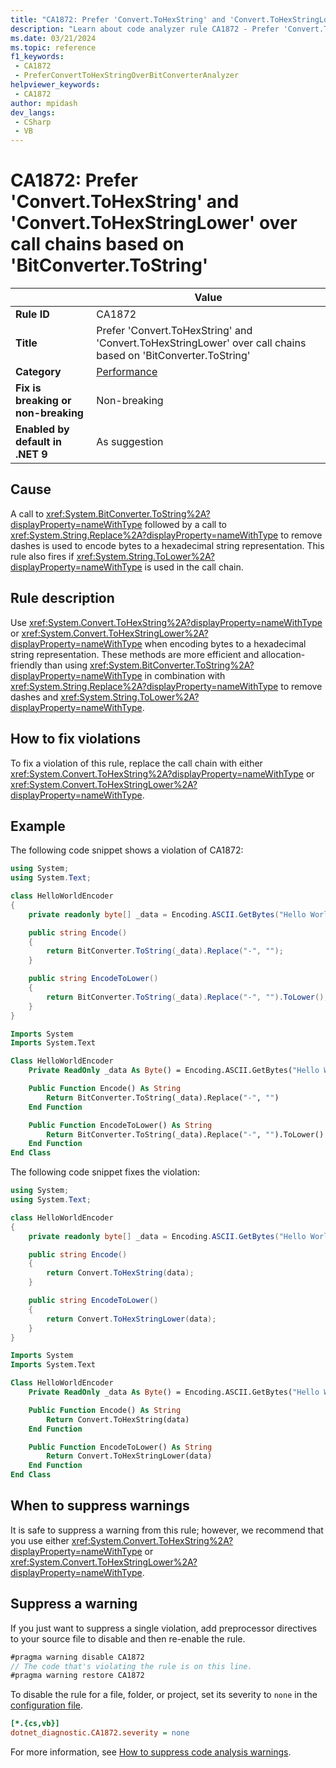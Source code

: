 ```yaml
---
title: "CA1872: Prefer 'Convert.ToHexString' and 'Convert.ToHexStringLower' over call chains based on 'BitConverter.ToString' (code analysis)"
description: "Learn about code analyzer rule CA1872 - Prefer 'Convert.ToHexString' and 'Convert.ToHexStringLower' over call chains based on 'BitConverter.ToString'"
ms.date: 03/21/2024
ms.topic: reference
f1_keywords:
 - CA1872
 - PreferConvertToHexStringOverBitConverterAnalyzer
helpviewer_keywords:
 - CA1872
author: mpidash
dev_langs:
 - CSharp
 - VB
---
```


# CA1872: Prefer 'Convert.ToHexString' and 'Convert.ToHexStringLower' over call chains based on 'BitConverter.ToString'

|                                     | Value                                                                                                         |
| ----------------------------------- |---------------------------------------------------------------------------------------------------------------|
| **Rule ID**                         | CA1872                                                                                                        |
| **Title**                           | Prefer 'Convert.ToHexString' and 'Convert.ToHexStringLower' over call chains based on 'BitConverter.ToString' |
| **Category**                        | [Performance](performance-warnings.md)                                                                        |
| **Fix is breaking or non-breaking** | Non-breaking                                                                                                  |
| **Enabled by default in .NET 9**    | As suggestion                                                                                                 |

## Cause

A call to <xref:System.BitConverter.ToString%2A?displayProperty=nameWithType> followed by a call to <xref:System.String.Replace%2A?displayProperty=nameWithType> to remove dashes is used to encode bytes to a hexadecimal string representation.
This rule also fires if <xref:System.String.ToLower%2A?displayProperty=nameWithType> is used in the call chain.

## Rule description

Use <xref:System.Convert.ToHexString%2A?displayProperty=nameWithType> or <xref:System.Convert.ToHexStringLower%2A?displayProperty=nameWithType> when encoding bytes to a hexadecimal string representation. These methods are more efficient and allocation-friendly than using <xref:System.BitConverter.ToString%2A?displayProperty=nameWithType> in combination with <xref:System.String.Replace%2A?displayProperty=nameWithType> to remove dashes and <xref:System.String.ToLower%2A?displayProperty=nameWithType>.

## How to fix violations

To fix a violation of this rule, replace the call chain with either <xref:System.Convert.ToHexString%2A?displayProperty=nameWithType> or <xref:System.Convert.ToHexStringLower%2A?displayProperty=nameWithType>.

## Example

The following code snippet shows a violation of CA1872:

```csharp
using System;
using System.Text;

class HelloWorldEncoder
{
    private readonly byte[] _data = Encoding.ASCII.GetBytes("Hello World");

    public string Encode()
    {
        return BitConverter.ToString(_data).Replace("-", "");
    }

    public string EncodeToLower()
    {
        return BitConverter.ToString(_data).Replace("-", "").ToLower();
    }
}
```

```vb
Imports System
Imports System.Text

Class HelloWorldEncoder
    Private ReadOnly _data As Byte() = Encoding.ASCII.GetBytes("Hello World")

    Public Function Encode() As String
        Return BitConverter.ToString(_data).Replace("-", "")
    End Function

    Public Function EncodeToLower() As String
        Return BitConverter.ToString(_data).Replace("-", "").ToLower()
    End Function
End Class
```

The following code snippet fixes the violation:

```csharp
using System;
using System.Text;

class HelloWorldEncoder
{
    private readonly byte[] _data = Encoding.ASCII.GetBytes("Hello World");

    public string Encode()
    {
        return Convert.ToHexString(data);
    }

    public string EncodeToLower()
    {
        return Convert.ToHexStringLower(data);
    }
}
```

```vb
Imports System
Imports System.Text

Class HelloWorldEncoder
    Private ReadOnly _data As Byte() = Encoding.ASCII.GetBytes("Hello World")

    Public Function Encode() As String
        Return Convert.ToHexString(data)
    End Function

    Public Function EncodeToLower() As String
        Return Convert.ToHexStringLower(data)
    End Function
End Class
```

## When to suppress warnings

It is safe to suppress a warning from this rule; however, we recommend that you use either <xref:System.Convert.ToHexString%2A?displayProperty=nameWithType> or <xref:System.Convert.ToHexStringLower%2A?displayProperty=nameWithType>.

## Suppress a warning

If you just want to suppress a single violation, add preprocessor directives to your source file to disable and then re-enable the rule.

```csharp
#pragma warning disable CA1872
// The code that's violating the rule is on this line.
#pragma warning restore CA1872
```

To disable the rule for a file, folder, or project, set its severity to `none` in the [configuration file](../configuration-files.md).

```ini
[*.{cs,vb}]
dotnet_diagnostic.CA1872.severity = none
```

For more information, see [How to suppress code analysis warnings](../suppress-warnings.md).
